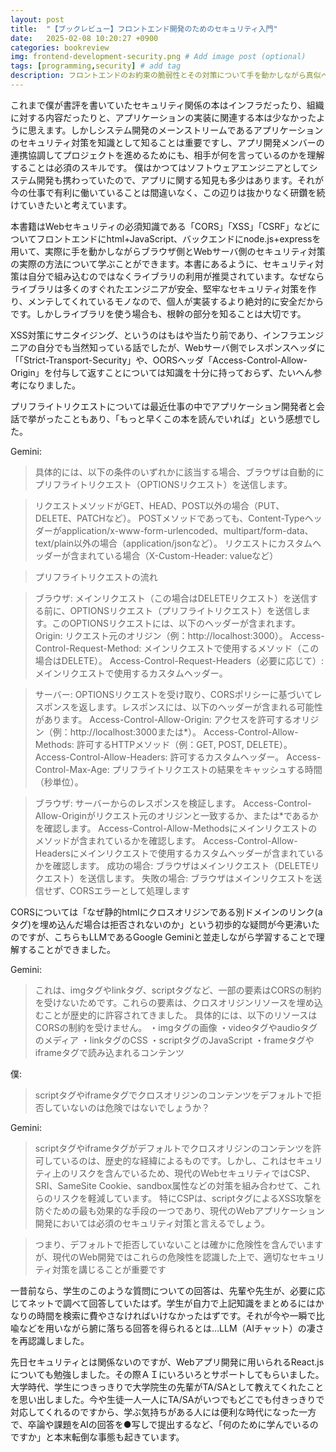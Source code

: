 ```yaml
---
layout: post
title:  "【ブックレビュー】フロントエンド開発のためのセキュリティ入門"
date:   2025-02-08 10:20:27 +0900
categories: bookreview
img: frontend-development-security.png # Add image post (optional)
tags: [programming,security] # add tag
description: フロントエンドのお約束の脆弱性とその対策について手を動かしながら真似べる本
---
```


これまで僕が書評を書いていたセキュリティ関係の本はインフラだったり、組織に対する内容だったりと、アプリケーションの実装に関連する本は少なかったように思えます。しかしシステム開発のメーンストリームであるアプリケーションのセキュリティ対策を知識として知ることは重要ですし、アプリ開発メンバーの連携協調してプロジェクトを進めるためにも、相手が何を言っているのかを理解することは必須のスキルです。
僕はかつてはソフトウェアエンジニアとしてシステム開発も携わっていたので、アプリに関する知見も多少はあります。それが今の仕事で有利に働いていることは間違いなく、この辺りは抜かりなく研鑽を続けていきたいと考えています。

本書籍はWebセキュリティの必須知識である「CORS」「XSS」「CSRF」などについてフロントエンドにhtml+JavaScript、バックエンドにnode.js+expressを用いて、実際に手を動かしながらブラウザ側とWebサーバ側のセキュリティ対策の実際の方法について学ぶことができます。本書にあるように、セキュリティ対策は自分で組み込むのではなくライブラリの利用が推奨されています。なぜならライブラリは多くのすぐれたエンジニアが安全、堅牢なセキュリティ対策を作り、メンテしてくれているモノなので、個人が実装するより絶対的に安全だからです。しかしライブラリを使う場合も、根幹の部分を知ることは大切です。

XSS対策にサニタイジング、というのはもはや当たり前であり、インフラエンジニアの自分でも当然知っている話でしたが、Webサーバ側でレスポンスヘッダに「「Strict-Transport-Security」や、OORSヘッダ「Access-Control-Allow-Origin」を付与して返すことについては知識を十分に持っておらず、たいへん参考になりました。

プリフライトリクエストについては最近仕事の中でアプリケーション開発者と会話で挙がったこともあり、「もっと早くこの本を読んでいれば」という感想でした。

Gemini:
> 具体的には、以下の条件のいずれかに該当する場合、ブラウザは自動的にプリフライトリクエスト（OPTIONSリクエスト）を送信します。

> リクエストメソッドがGET、HEAD、POST以外の場合（PUT、DELETE、PATCHなど）。
> POSTメソッドであっても、Content-Typeヘッダーがapplication/x-www-form-urlencoded、multipart/form-data、text/plain以外の場合（application/jsonなど）。
> リクエストにカスタムヘッダーが含まれている場合（X-Custom-Header: valueなど）

> プリフライトリクエストの流れ

> ブラウザ: メインリクエスト（この場合はDELETEリクエスト）を送信する前に、OPTIONSリクエスト（プリフライトリクエスト）を送信します。このOPTIONSリクエストには、以下のヘッダーが含まれます。
> Origin: リクエスト元のオリジン（例：http://localhost:3000）。
> Access-Control-Request-Method: メインリクエストで使用するメソッド（この場合はDELETE）。
> Access-Control-Request-Headers（必要に応じて）: メインリクエストで使用するカスタムヘッダー。

> サーバー: OPTIONSリクエストを受け取り、CORSポリシーに基づいてレスポンスを返します。レスポンスには、以下のヘッダーが含まれる可能性があります。
> Access-Control-Allow-Origin: アクセスを許可するオリジン（例：http://localhost:3000または*）。
> Access-Control-Allow-Methods: 許可するHTTPメソッド（例：GET, POST, DELETE）。
> Access-Control-Allow-Headers: 許可するカスタムヘッダー。
> Access-Control-Max-Age: プリフライトリクエストの結果をキャッシュする時間（秒単位）。

> ブラウザ: サーバーからのレスポンスを検証します。
> Access-Control-Allow-Originがリクエスト元のオリジンと一致するか、または*であるかを確認します。
> Access-Control-Allow-Methodsにメインリクエストのメソッドが含まれているかを確認します。
> Access-Control-Allow-Headersにメインリクエストで使用するカスタムヘッダーが含まれているかを確認します。
> 成功の場合: ブラウザはメインリクエスト（DELETEリクエスト）を送信します。
> 失敗の場合: ブラウザはメインリクエストを送信せず、CORSエラーとして処理します

CORSについては「なぜ静的htmlにクロスオリジンである別ドメインのリンク(aタグ)を埋め込んだ場合は拒否されないのか」という初歩的な疑問が今更沸いたのですが、こちらもLLMであるGoogle Geminiと並走しながら学習することで理解することができました。

Gemini:
> これは、imgタグやlinkタグ、scriptタグなど、一部の要素はCORSの制約を受けないためです。これらの要素は、クロスオリジンリソースを埋め込むことが歴史的に許容されてきました。
> 具体的には、以下のリソースはCORSの制約を受けません。
> ・imgタグの画像
> ・videoタグやaudioタグのメディア
> ・linkタグのCSS
> ・scriptタグのJavaScript
> ・frameタグやiframeタグで読み込まれるコンテンツ

僕:
> scriptタグやiframeタグでクロスオリジンのコンテンツをデフォルトで拒否していないのは危険ではないでしょうか？

Gemini:
> scriptタグやiframeタグがデフォルトでクロスオリジンのコンテンツを許可しているのは、歴史的な経緯によるものです。しかし、これはセキュリティ上のリスクを含んでいるため、現代のWebセキュリティではCSP、SRI、SameSite Cookie、sandbox属性などの対策を組み合わせて、これらのリスクを軽減しています。
> 特にCSPは、scriptタグによるXSS攻撃を防ぐための最も効果的な手段の一つであり、現代のWebアプリケーション開発においては必須のセキュリティ対策と言えるでしょう。

> つまり、デフォルトで拒否していないことは確かに危険性を含んでいますが、現代のWeb開発ではこれらの危険性を認識した上で、適切なセキュリティ対策を講じることが重要です

一昔前なら、学生のこのような質問についての回答は、先輩や先生が、必要に応じてネットで調べて回答していたはず。学生が自力で上記知識をまとめるにはかなりの時間を検索に費やさなければいけなかったはずです。それが今や一瞬で比喩などを用いながら腑に落ちる回答を得られるとは…LLM（AIチャット）の凄さを再認識しました。

先日セキュリティとは関係ないのですが、Webアプリ開発に用いられるReact.jsについても勉強しました。その際ＡＩにいろいろとサポートしてもらいました。大学時代、学生につきっきりで大学院生の先輩がTA/SAとして教えてくれたことを思い出しました。今や生徒一人一人にTA/SAがいつでもどこでも付きっきりで対応してくれるのですから、学ぶ気持ちがある人には便利な時代になった一方で、卒論や課題をAIの回答を●写しで提出するなど、「何のために学んでいるのですか」と本末転倒な事態も起きています。